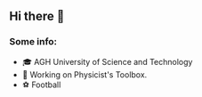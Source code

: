 ## Hi there 👋
### Some info:
- :mortar_board: AGH University of Science and Technology 
- 🔭 Working on Physicist's Toolbox.
- :soccer: Football 
